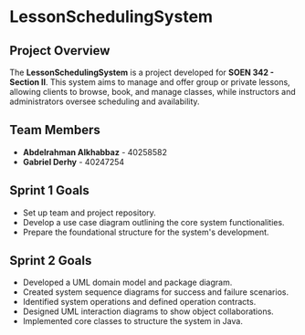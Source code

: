 # LessonSchedulingSystem

## Project Overview
The **LessonSchedulingSystem** is a project developed for **SOEN 342 - Section II**. This system aims to manage and offer group or private lessons, allowing clients to browse, book, and manage classes, while instructors and administrators oversee scheduling and availability.

## Team Members
- **Abdelrahman Alkhabbaz** - 40258582
- **Gabriel Derhy** - 40247254

## Sprint 1 Goals
- Set up team and project repository.
- Develop a use case diagram outlining the core system functionalities.
- Prepare the foundational structure for the system's development.

## Sprint 2 Goals
- Developed a UML domain model and package diagram.
- Created system sequence diagrams for success and failure scenarios.
- Identified system operations and defined operation contracts.
- Designed UML interaction diagrams to show object collaborations.
- Implemented core classes to structure the system in Java.
